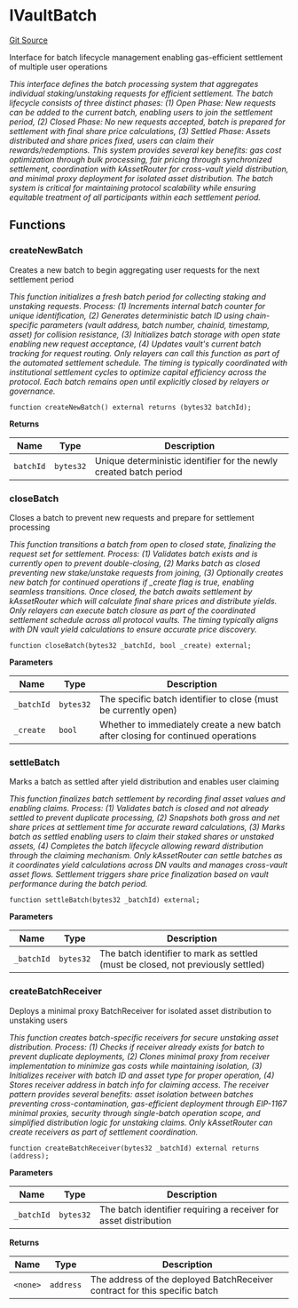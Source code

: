 # IVaultBatch
[Git Source](https://github.com/VerisLabs/KAM/blob/3f66acab797e6ddb71d2b17eb97d3be17c371dac/src/interfaces/IVaultBatch.sol)

Interface for batch lifecycle management enabling gas-efficient settlement of multiple user operations

*This interface defines the batch processing system that aggregates individual staking/unstaking requests
for efficient settlement. The batch lifecycle consists of three distinct phases: (1) Open Phase: New requests
can be added to the current batch, enabling users to join the settlement period, (2) Closed Phase: No new
requests accepted, batch is prepared for settlement with final share price calculations, (3) Settled Phase:
Assets distributed and share prices fixed, users can claim their rewards/redemptions. This system provides
several key benefits: gas cost optimization through bulk processing, fair pricing through synchronized settlement,
coordination with kAssetRouter for cross-vault yield distribution, and minimal proxy deployment for isolated
asset distribution. The batch system is critical for maintaining protocol scalability while ensuring equitable
treatment of all participants within each settlement period.*


## Functions
### createNewBatch

Creates a new batch to begin aggregating user requests for the next settlement period

*This function initializes a fresh batch period for collecting staking and unstaking requests. Process:
(1) Increments internal batch counter for unique identification, (2) Generates deterministic batch ID using
chain-specific parameters (vault address, batch number, chainid, timestamp, asset) for collision resistance,
(3) Initializes batch storage with open state enabling new request acceptance, (4) Updates vault's current
batch tracking for request routing. Only relayers can call this function as part of the automated settlement
schedule. The timing is typically coordinated with institutional settlement cycles to optimize capital
efficiency
across the protocol. Each batch remains open until explicitly closed by relayers or governance.*


```solidity
function createNewBatch() external returns (bytes32 batchId);
```
**Returns**

|Name|Type|Description|
|----|----|-----------|
|`batchId`|`bytes32`|Unique deterministic identifier for the newly created batch period|


### closeBatch

Closes a batch to prevent new requests and prepare for settlement processing

*This function transitions a batch from open to closed state, finalizing the request set for settlement.
Process: (1) Validates batch exists and is currently open to prevent double-closing, (2) Marks batch as closed
preventing new stake/unstake requests from joining, (3) Optionally creates new batch for continued operations
if _create flag is true, enabling seamless transitions. Once closed, the batch awaits settlement by kAssetRouter
which will calculate final share prices and distribute yields. Only relayers can execute batch closure as part
of the coordinated settlement schedule across all protocol vaults. The timing typically aligns with DN vault
yield calculations to ensure accurate price discovery.*


```solidity
function closeBatch(bytes32 _batchId, bool _create) external;
```
**Parameters**

|Name|Type|Description|
|----|----|-----------|
|`_batchId`|`bytes32`|The specific batch identifier to close (must be currently open)|
|`_create`|`bool`|Whether to immediately create a new batch after closing for continued operations|


### settleBatch

Marks a batch as settled after yield distribution and enables user claiming

*This function finalizes batch settlement by recording final asset values and enabling claims. Process:
(1) Validates batch is closed and not already settled to prevent duplicate processing, (2) Snapshots both
gross and net share prices at settlement time for accurate reward calculations, (3) Marks batch as settled
enabling users to claim their staked shares or unstaked assets, (4) Completes the batch lifecycle allowing
reward distribution through the claiming mechanism. Only kAssetRouter can settle batches as it coordinates
yield calculations across DN vaults and manages cross-vault asset flows. Settlement triggers share price
finalization based on vault performance during the batch period.*


```solidity
function settleBatch(bytes32 _batchId) external;
```
**Parameters**

|Name|Type|Description|
|----|----|-----------|
|`_batchId`|`bytes32`|The batch identifier to mark as settled (must be closed, not previously settled)|


### createBatchReceiver

Deploys a minimal proxy BatchReceiver for isolated asset distribution to unstaking users

*This function creates batch-specific receivers for secure unstaking asset distribution. Process:
(1) Checks if receiver already exists for batch to prevent duplicate deployments, (2) Clones minimal proxy
from receiver implementation to minimize gas costs while maintaining isolation, (3) Initializes receiver with
batch ID and asset type for proper operation, (4) Stores receiver address in batch info for claiming access.
The receiver pattern provides several benefits: asset isolation between batches preventing cross-contamination,
gas-efficient deployment through EIP-1167 minimal proxies, security through single-batch operation scope,
and simplified distribution logic for unstaking claims. Only kAssetRouter can create receivers as part of
settlement coordination.*


```solidity
function createBatchReceiver(bytes32 _batchId) external returns (address);
```
**Parameters**

|Name|Type|Description|
|----|----|-----------|
|`_batchId`|`bytes32`|The batch identifier requiring a receiver for asset distribution|

**Returns**

|Name|Type|Description|
|----|----|-----------|
|`<none>`|`address`|The address of the deployed BatchReceiver contract for this specific batch|


